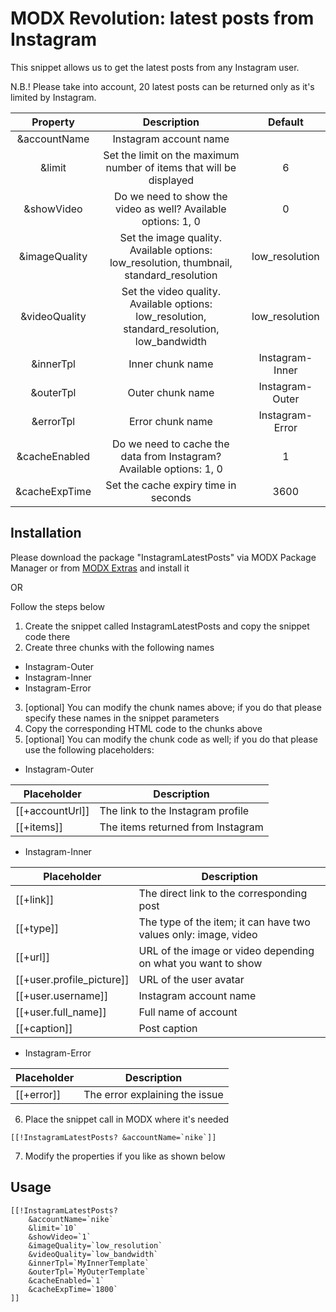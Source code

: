 # MODX Revolution: latest posts from Instagram
This snippet allows us to get the latest posts from any Instagram user.

N.B.! Please take into account, 20 latest posts can be returned only as it's limited by Instagram.

|    Property   |                                           Description                                          |     Default    |
|:-------------:|:----------------------------------------------------------------------------------------------:|:--------------:|
| &accountName  | Instagram account name                                                                         |                |
| &limit        | Set the limit on the maximum number of items that will be displayed                            |        6       |
| &showVideo    | Do we need to show the video as well? Available options: 1, 0                                  |        0       |
| &imageQuality | Set the image quality. Available options: low_resolution, thumbnail, standard_resolution       | low_resolution |
| &videoQuality | Set the video quality. Available options: low_resolution, standard_resolution, low_bandwidth   | low_resolution |
| &innerTpl     | Inner chunk name                                                                               | Instagram-Inner |
| &outerTpl     | Outer chunk name                                                                               | Instagram-Outer |
| &errorTpl     | Error chunk name                                                                               | Instagram-Error |
| &cacheEnabled | Do we need to cache the data from Instagram? Available options: 1, 0                           |        1       |
| &cacheExpTime | Set the cache expiry time in seconds                                                           |      3600      |

Installation
---------
Please download the package "InstagramLatestPosts" via MODX Package Manager or from [MODX Extras](https://modx.com/extras/package/getlatestpostsfrominstagram) and install it

OR

Follow the steps below

1. Create the snippet called InstagramLatestPosts and copy the snippet code there
2. Create three chunks with the following names
  * Instagram-Outer
  * Instagram-Inner
  * Instagram-Error
3. [optional] You can modify the chunk names above; if you do that please specify these names in the snippet parameters
4. Copy the corresponding HTML code to the chunks above
5. [optional] You can modify the chunk code as well; if you do that please use the following placeholders:
  * Instagram-Outer
  
  | Placeholder     | Description                       |
  |-----------------|-----------------------------------|
  | [[+accountUrl]] | The link to the Instagram profile |
  | [[+items]]      | The items returned from Instagram |
  
  * Instagram-Inner
  
  |        Placeholder        |                  Description                    |
  |---------------------------|-------------------------------------------------|
  |         [[+link]]         |     The direct link to the corresponding post   |
  | [[+type]] | The type of the item; it can have two values only: image, video |
  | [[+url]] | URL of the image or video depending on what you want to show     |
  | [[+user.profile_picture]] | URL of the user avatar                          |
  | [[+user.username]] | Instagram account name                                 |
  | [[+user.full_name]] | Full name of account                                  |
  | [[+caption]] | Post caption                                                 |
  
  * Instagram-Error

  | Placeholder | Description                    |
  |-------------|--------------------------------|
  | [[+error]]  | The error explaining the issue |

6. Place the snippet call in MODX where it's needed
```
[[!InstagramLatestPosts? &accountName=`nike`]]
```
7. Modify the properties if you like as shown below

Usage
---------
```
[[!InstagramLatestPosts?
	&accountName=`nike`
	&limit=`10`
	&showVideo=`1`
	&imageQuality=`low_resolution`
	&videoQuality=`low_bandwidth`
	&innerTpl=`MyInnerTemplate`
	&outerTpl=`MyOuterTemplate`
	&cacheEnabled=`1`
	&cacheExpTime=`1800`
]]